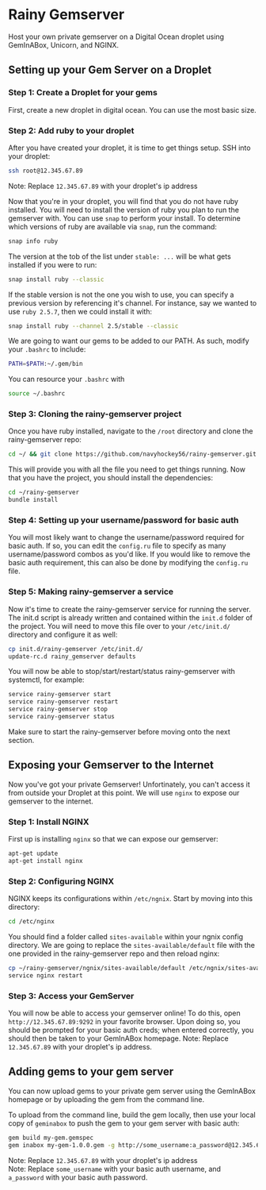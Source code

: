 # Rainy Gemserver
Host your own private gemserver on a Digital Ocean droplet using GemInABox, Unicorn, and NGINX.

## Setting up your Gem Server on a Droplet
### Step 1: Create a Droplet for your gems
First, create a new droplet in digital ocean. You can use the most basic size.

### Step 2: Add ruby to your droplet
After you have created your droplet, it is time to get things setup. SSH into your droplet:
```bash
ssh root@12.345.67.89
```
Note: Replace `12.345.67.89` with your droplet's ip address


Now that you're in your droplet, you will find that you do not have ruby installed. You will need to install the version of ruby you plan to run the gemserver with. You can use `snap` to perform your install. To determine which versions of ruby are available via `snap`, run the command:
```bash
snap info ruby
```

The version at the tob of the list under `stable: ...` will be what gets installed if you were to run:
```bash
snap install ruby --classic
```
If the stable version is not the one you wish to use, you can specify a previous version by referencing it's channel. For instance, say we wanted to use `ruby 2.5.7`, then we could install it with:
```bash
snap install ruby --channel 2.5/stable --classic
```

We are going to want our gems to be added to our PATH. As such, modify your `.bashrc` to include:
```bash
PATH=$PATH:~/.gem/bin
```
You can resource your `.bashrc` with
```bash
source ~/.bashrc
```

### Step 3: Cloning the rainy-gemserver project
Once you have ruby installed, navigate to the `/root` directory and clone the rainy-gemserver repo:
```bash
cd ~/ && git clone https://github.com/navyhockey56/rainy-gemserver.git
```

This will provide you with all the file you need to get things running. Now that you have the project, you should install the dependencies:
```bash
cd ~/rainy-gemserver
bundle install
```

### Step 4: Setting up your username/password for basic auth
You will most likely want to change the username/password required for basic auth. If so, you can edit the `config.ru` file to specify as many username/password combos as you'd like. If you would like to remove the basic auth requirement, this can also be done by modifying the `config.ru` file.

### Step 5: Making rainy-gemserver a service
Now it's time to create the rainy-gemserver service for running the server. The init.d script is already written and contained within the `init.d` folder of the project. You will need to move this file over to your `/etc/init.d/` directory and configure it as well:
```bash
cp init.d/rainy-gemserver /etc/init.d/
update-rc.d rainy_gemserver defaults
```
You will now be able to stop/start/restart/status rainy-gemserver with systemctl, for example:
```bash
service rainy-gemserver start
service rainy-gemserver restart
service rainy-gemserver stop
service rainy-gemserver status
```
Make sure to start the rainy-gemserver before moving onto the next section.

## Exposing your Gemserver to the Internet
Now you've got your private Gemserver! Unfortinately, you can't access it from outside your Droplet at this point. We will use `nginx` to expose our gemserver to the internet.

### Step 1: Install NGINX
First up is installing `nginx` so that we can expose our gemserver:
```bash
apt-get update
apt-get install nginx
```

### Step 2: Configuring NGINX
NGINX keeps its configurations within `/etc/ngnix`. Start by moving into this directory:
```bash
cd /etc/nginx
```
You should find a folder called `sites-available` within your ngnix config directory. We are going to replace the `sites-available/default` file with the one provided in the rainy-gemserver repo and then reload nginx:
```bash
cp ~/rainy-gemserver/ngnix/sites-available/default /etc/ngnix/sites-available
service nginx restart
```

### Step 3: Access your GemServer
You will now be able to access your gemserver online! To do this, open `http://12.345.67.89:9292` in your favorite browser. Upon doing so, you should be prompted for your basic auth creds; when entered correctly, you should then be taken to your GemInABox homepage. Note: Replace `12.345.67.89` with your droplet's ip address.

## Adding gems to your gem server
You can now upload gems to your private gem server using the GemInABox homepage or by uploading the gem from the command line.

To upload from the command line, build the gem locally, then use your local copy of `geminabox` to push the gem to your gem server with basic auth:
```bash
gem build my-gem.gemspec
gem inabox my-gem-1.0.0.gem -g http://some_username:a_password@12.345.67.89:9292
```
Note: Replace `12.345.67.89` with your droplet's ip address  
Note: Replace `some_username` with your basic auth username, and `a_password` with your basic auth password.
